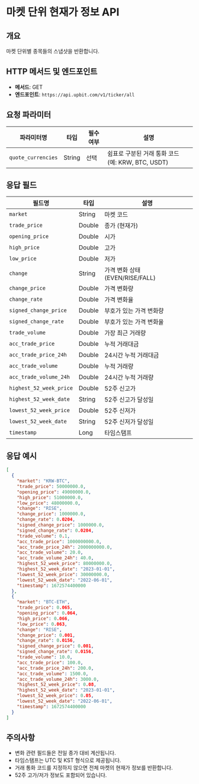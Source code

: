 # 마켓 단위 현재가 정보 API

## 개요
마켓 단위별 종목들의 스냅샷을 반환합니다.

## HTTP 메서드 및 엔드포인트
- **메서드**: GET
- **엔드포인트**: `https://api.upbit.com/v1/ticker/all`

## 요청 파라미터

| 파라미터명 | 타입 | 필수 여부 | 설명 |
|-----------|------|-----------|------|
| `quote_currencies` | String | 선택 | 쉼표로 구분된 거래 통화 코드 (예: KRW, BTC, USDT) |

## 응답 필드

| 필드명 | 타입 | 설명 |
|--------|------|------|
| `market` | String | 마켓 코드 |
| `trade_price` | Double | 종가 (현재가) |
| `opening_price` | Double | 시가 |
| `high_price` | Double | 고가 |
| `low_price` | Double | 저가 |
| `change` | String | 가격 변화 상태 (EVEN/RISE/FALL) |
| `change_price` | Double | 가격 변화량 |
| `change_rate` | Double | 가격 변화율 |
| `signed_change_price` | Double | 부호가 있는 가격 변화량 |
| `signed_change_rate` | Double | 부호가 있는 가격 변화율 |
| `trade_volume` | Double | 가장 최근 거래량 |
| `acc_trade_price` | Double | 누적 거래대금 |
| `acc_trade_price_24h` | Double | 24시간 누적 거래대금 |
| `acc_trade_volume` | Double | 누적 거래량 |
| `acc_trade_volume_24h` | Double | 24시간 누적 거래량 |
| `highest_52_week_price` | Double | 52주 신고가 |
| `highest_52_week_date` | String | 52주 신고가 달성일 |
| `lowest_52_week_price` | Double | 52주 신저가 |
| `lowest_52_week_date` | String | 52주 신저가 달성일 |
| `timestamp` | Long | 타임스탬프 |

## 응답 예시
```json
[
  {
    "market": "KRW-BTC",
    "trade_price": 50000000.0,
    "opening_price": 49000000.0,
    "high_price": 51000000.0,
    "low_price": 48000000.0,
    "change": "RISE",
    "change_price": 1000000.0,
    "change_rate": 0.0204,
    "signed_change_price": 1000000.0,
    "signed_change_rate": 0.0204,
    "trade_volume": 0.1,
    "acc_trade_price": 1000000000.0,
    "acc_trade_price_24h": 2000000000.0,
    "acc_trade_volume": 20.0,
    "acc_trade_volume_24h": 40.0,
    "highest_52_week_price": 80000000.0,
    "highest_52_week_date": "2023-01-01",
    "lowest_52_week_price": 30000000.0,
    "lowest_52_week_date": "2022-06-01",
    "timestamp": 1672574400000
  },
  {
    "market": "BTC-ETH",
    "trade_price": 0.065,
    "opening_price": 0.064,
    "high_price": 0.066,
    "low_price": 0.063,
    "change": "RISE",
    "change_price": 0.001,
    "change_rate": 0.0156,
    "signed_change_price": 0.001,
    "signed_change_rate": 0.0156,
    "trade_volume": 10.0,
    "acc_trade_price": 100.0,
    "acc_trade_price_24h": 200.0,
    "acc_trade_volume": 1500.0,
    "acc_trade_volume_24h": 3000.0,
    "highest_52_week_price": 0.08,
    "highest_52_week_date": "2023-01-01",
    "lowest_52_week_price": 0.05,
    "lowest_52_week_date": "2022-06-01",
    "timestamp": 1672574400000
  }
]
```

## 주의사항
- 변화 관련 필드들은 전일 종가 대비 계산됩니다.
- 타임스탬프는 UTC 및 KST 형식으로 제공됩니다.
- 거래 통화 코드를 지정하지 않으면 전체 마켓의 현재가 정보를 반환합니다.
- 52주 고가/저가 정보도 포함되어 있습니다.